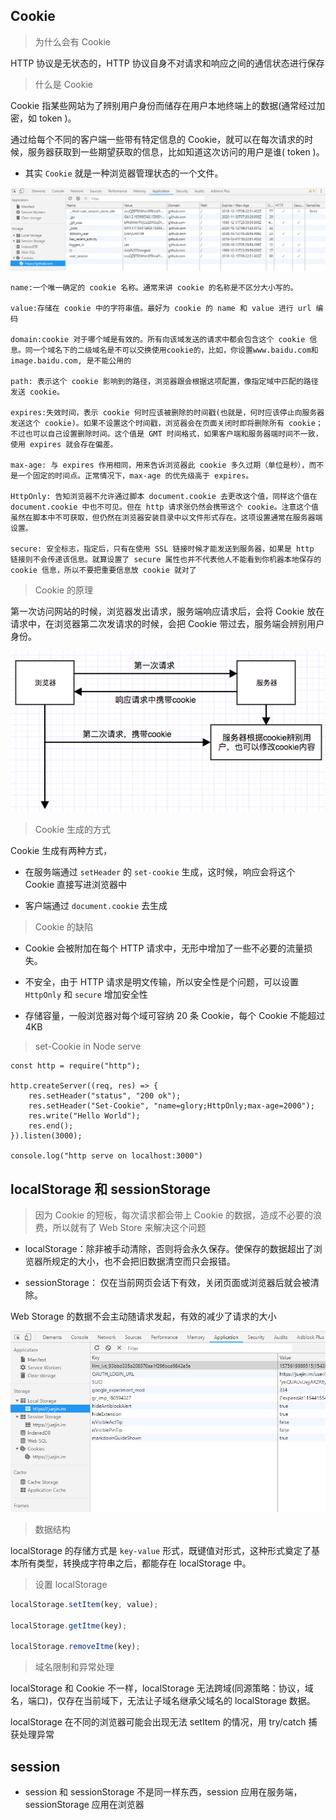 ## Cookie

> 为什么会有 Cookie

HTTP 协议是无状态的，HTTP 协议自身不对请求和响应之间的通信状态进行保存

> 什么是 Cookie

Cookie 指某些网站为了辨别用户身份而储存在用户本地终端上的数据(通常经过加密，如 token )。

通过给每个不同的客户端一些带有特定信息的 Cookie，就可以在每次请求的时候，服务器获取到一些期望获取的信息，比如知道这次访问的用户是谁( token )。

-   其实 `Cookie` 就是一种浏览器管理状态的一个文件。

![Cookie](../imgs/cookie.png)

```
name:一个唯一确定的 cookie 名称。通常来讲 cookie 的名称是不区分大小写的。

value:存储在 cookie 中的字符串值。最好为 cookie 的 name 和 value 进行 url 编码

domain:cookie 对于哪个域是有效的。所有向该域发送的请求中都会包含这个 cookie 信息。同一个域名下的二级域名是不可以交换使用cookie的，比如，你设置www.baidu.com和image.baidu.com, 是不能公用的

path: 表示这个 cookie 影响到的路径，浏览器跟会根据这项配置，像指定域中匹配的路径发送 cookie。

expires:失效时间，表示 cookie 何时应该被删除的时间戳(也就是，何时应该停止向服务器发送这个 cookie)。如果不设置这个时间戳，浏览器会在页面关闭时即将删除所有 cookie；不过也可以自己设置删除时间。这个值是 GMT 时间格式，如果客户端和服务器端时间不一致，使用 expires 就会存在偏差。

max-age: 与 expires 作用相同，用来告诉浏览器此 cookie 多久过期（单位是秒），而不是一个固定的时间点。正常情况下，max-age 的优先级高于 expires。

HttpOnly: 告知浏览器不允许通过脚本 document.cookie 去更改这个值，同样这个值在 document.cookie 中也不可见。但在 http 请求张仍然会携带这个 cookie。注意这个值虽然在脚本中不可获取，但仍然在浏览器安装目录中以文件形式存在。这项设置通常在服务器端设置。

secure: 安全标志，指定后，只有在使用 SSL 链接时候才能发送到服务器，如果是 http 链接则不会传递该信息。就算设置了 secure 属性也并不代表他人不能看到你机器本地保存的 cookie 信息，所以不要把重要信息放 cookie 就对了
```

> Cookie 的原理

第一次访问网站的时候，浏览器发出请求，服务端响应请求后，会将 Cookie 放在请求中，在浏览器第二次发请求的时候，会把 Cookie 带过去，服务端会辨别用户身份。

![Cookie原理](./../imgs/cookie原理.png)

> Cookie 生成的方式

Cookie 生成有两种方式，

-   在服务端通过 `setHeader` 的 `set-cookie` 生成，这时候，响应会将这个 Cookie 直接写进浏览器中

-   客户端通过 `document.cookie` 去生成

> Cookie 的缺陷

-   Cookie 会被附加在每个 HTTP 请求中，无形中增加了一些不必要的流量损失。

-   不安全，由于 HTTP 请求是明文传输，所以安全性是个问题，可以设置 `HttpOnly` 和 `secure` 增加安全性

-   存储容量，一般浏览器对每个域可容纳 20 条 Cookie，每个 Cookie 不能超过 4KB

> set-Cookie in Node serve

```
const http = require("http");

http.createServer((req, res) => {
    res.setHeader("status", "200 ok");
    res.setHeader("Set-Cookie", "name=glory;HttpOnly;max-age=2000");
    res.write("Hello World");
    res.end();
}).listen(3000);

console.log("http serve on localhost:3000")
```

## localStorage 和 sessionStorage

> 因为 Cookie 的短板，每次请求都会带上 Cookie 的数据，造成不必要的浪费，所以就有了 Web Store 来解决这个问题

-   localStorage：除非被手动清除，否则将会永久保存。使保存的数据超出了浏览器所规定的大小，也不会把旧数据清空而只会报错。

-   sessionStorage： 仅在当前网页会话下有效，关闭页面或浏览器后就会被清除。

Web Storage 的数据不会主动随请求发起，有效的减少了请求的大小

![localStorage](./../imgs/localStorage.jpg)

> 数据结构

localStorage 的存储方式是 `key-value` 形式，既键值对形式，这种形式奠定了基本所有类型，转换成字符串之后，都能存在 localStorage 中。

> 设置 localStorage

```js
localStorage.setItem(key, value);

localStorage.getItme(key);

localStorage.removeItme(key);
```

> 域名限制和异常处理

localStorage 和 Cookie 不一样，localStorage 无法跨域(同源策略：协议，域名，端口)，仅存在当前域下，无法让子域名继承父域名的 localStorage 数据。

localStorage 在不同的浏览器可能会出现无法 setItem 的情况，用 try/catch 捕获处理异常

>

## session

-   session 和 sessionStorage 不是同一样东西，session 应用在服务端，sessionStorage 应用在浏览器
